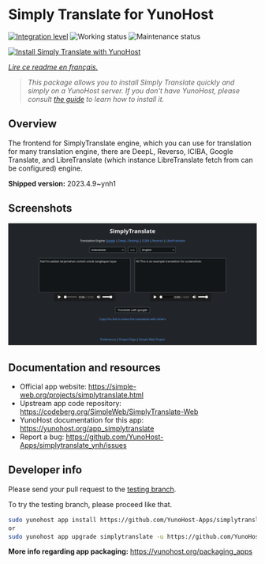 <!--
N.B.: This README was automatically generated by https://github.com/YunoHost/apps/tree/master/tools/README-generator
It shall NOT be edited by hand.
-->

# Simply Translate for YunoHost

[![Integration level](https://dash.yunohost.org/integration/simplytranslate.svg)](https://dash.yunohost.org/appci/app/simplytranslate) ![Working status](https://ci-apps.yunohost.org/ci/badges/simplytranslate.status.svg) ![Maintenance status](https://ci-apps.yunohost.org/ci/badges/simplytranslate.maintain.svg)

[![Install Simply Translate with YunoHost](https://install-app.yunohost.org/install-with-yunohost.svg)](https://install-app.yunohost.org/?app=simplytranslate)

*[Lire ce readme en français.](./README_fr.md)*

> *This package allows you to install Simply Translate quickly and simply on a YunoHost server.
If you don't have YunoHost, please consult [the guide](https://yunohost.org/#/install) to learn how to install it.*

## Overview

The frontend for SimplyTranslate engine, which you can use for translation for many translation engine, there are DeepL, Reverso, ICIBA, Google Translate, and LibreTranslate (which instance LibreTranslate fetch from can be configured) engine.

**Shipped version:** 2023.4.9~ynh1

## Screenshots

![Screenshot of Simply Translate](./doc/screenshots/st_id-en.png)

## Documentation and resources

* Official app website: <https://simple-web.org/projects/simplytranslate.html>
* Upstream app code repository: <https://codeberg.org/SimpleWeb/SimplyTranslate-Web>
* YunoHost documentation for this app: <https://yunohost.org/app_simplytranslate>
* Report a bug: <https://github.com/YunoHost-Apps/simplytranslate_ynh/issues>

## Developer info

Please send your pull request to the [testing branch](https://github.com/YunoHost-Apps/simplytranslate_ynh/tree/testing).

To try the testing branch, please proceed like that.

``` bash
sudo yunohost app install https://github.com/YunoHost-Apps/simplytranslate_ynh/tree/testing --debug
or
sudo yunohost app upgrade simplytranslate -u https://github.com/YunoHost-Apps/simplytranslate_ynh/tree/testing --debug
```

**More info regarding app packaging:** <https://yunohost.org/packaging_apps>
